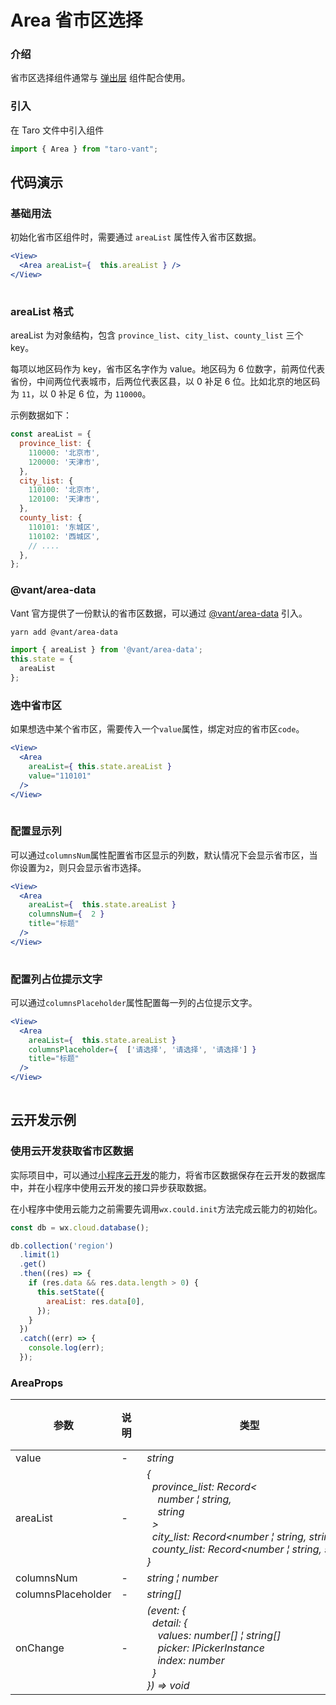 # Area 省市区选择

### 介绍

省市区选择组件通常与 [弹出层](#/popup) 组件配合使用。

### 引入

在 Taro 文件中引入组件

```js
import { Area } from "taro-vant"; 
```

## 代码演示

### 基础用法

初始化省市区组件时，需要通过 `areaList` 属性传入省市区数据。

```jsx
<View>
  <Area areaList={  this.areaList } />
</View>
 
```

### areaList 格式

areaList 为对象结构，包含 `province_list`、`city_list`、`county_list` 三个 key。

每项以地区码作为 key，省市区名字作为 value。地区码为 6 位数字，前两位代表省份，中间两位代表城市，后两位代表区县，以 0 补足 6 位。比如北京的地区码为 `11`，以 0 补足 6 位，为 `110000`。

示例数据如下：

```js
const areaList = {
  province_list: {
    110000: '北京市',
    120000: '天津市',
  },
  city_list: {
    110100: '北京市',
    120100: '天津市',
  },
  county_list: {
    110101: '东城区',
    110102: '西城区',
    // ....
  },
};
```

### @vant/area-data

Vant 官方提供了一份默认的省市区数据，可以通过 [@vant/area-data](https://github.com/youzan/vant/tree/dev/packages/vant-area-data) 引入。

```bash
yarn add @vant/area-data
```

```js
import { areaList } from '@vant/area-data';
this.state = {
  areaList
}; 
```

### 选中省市区

如果想选中某个省市区，需要传入一个`value`属性，绑定对应的省市区`code`。

```jsx
<View>
  <Area
    areaList={ this.state.areaList }
    value="110101"
  />
</View>
 
```

### 配置显示列

可以通过`columnsNum`属性配置省市区显示的列数，默认情况下会显示省市区，当你设置为`2`，则只会显示省市选择。

```jsx
<View>
  <Area
    areaList={  this.state.areaList }
    columnsNum={  2 }
    title="标题"
  />
</View>
 
```

### 配置列占位提示文字

可以通过`columnsPlaceholder`属性配置每一列的占位提示文字。

```jsx
<View>
  <Area
    areaList={  this.state.areaList }
    columnsPlaceholder={  ['请选择', '请选择', '请选择'] }
    title="标题"
  />
</View>
 
```

## 云开发示例

### 使用云开发获取省市区数据

实际项目中，可以通过[小程序云开发](https://developers.weixin.qq.com/miniprogram/dev/wxcloud/basis/gettingStarted.html)的能力，将省市区数据保存在云开发的数据库中，并在小程序中使用云开发的接口异步获取数据。

在小程序中使用云能力之前需要先调用`wx.could.init`方法完成云能力的初始化。

```js
const db = wx.cloud.database();

db.collection('region')
  .limit(1)
  .get()
  .then((res) => {
    if (res.data && res.data.length > 0) {
      this.setState({
        areaList: res.data[0],
      });
    }
  })
  .catch((err) => {
    console.log(err);
  });
```
### AreaProps
| 参数 | 说明 | 类型 | 默认值 | 必填 |
| --- | --- | --- | --- | --- |
| value | - | _&nbsp;&nbsp;string<br/>_ | - | `false` |
| areaList | - | _&nbsp;&nbsp;{<br/>&nbsp;&nbsp;&nbsp;&nbsp;province_list:&nbsp;Record<<br/>&nbsp;&nbsp;&nbsp;&nbsp;&nbsp;&nbsp;number&nbsp;&brvbar;&nbsp;string,<br/>&nbsp;&nbsp;&nbsp;&nbsp;&nbsp;&nbsp;string<br/>&nbsp;&nbsp;&nbsp;&nbsp;><br/>&nbsp;&nbsp;&nbsp;&nbsp;city_list:&nbsp;Record<number&nbsp;&brvbar;&nbsp;string,&nbsp;string><br/>&nbsp;&nbsp;&nbsp;&nbsp;county_list:&nbsp;Record<number&nbsp;&brvbar;&nbsp;string,&nbsp;string><br/>&nbsp;&nbsp;}<br/>_ | - | `false` |
| columnsNum | - | _&nbsp;&nbsp;string&nbsp;&brvbar;&nbsp;number<br/>_ | - | `false` |
| columnsPlaceholder | - | _&nbsp;&nbsp;string[]<br/>_ | - | `false` |
| onChange | - | _&nbsp;&nbsp;(event:&nbsp;{<br/>&nbsp;&nbsp;&nbsp;&nbsp;detail:&nbsp;{<br/>&nbsp;&nbsp;&nbsp;&nbsp;&nbsp;&nbsp;values:&nbsp;number[]&nbsp;&brvbar;&nbsp;string[]<br/>&nbsp;&nbsp;&nbsp;&nbsp;&nbsp;&nbsp;picker:&nbsp;IPickerInstance<br/>&nbsp;&nbsp;&nbsp;&nbsp;&nbsp;&nbsp;index:&nbsp;number<br/>&nbsp;&nbsp;&nbsp;&nbsp;}<br/>&nbsp;&nbsp;})&nbsp;=>&nbsp;void<br/>_ | - | `true` |

